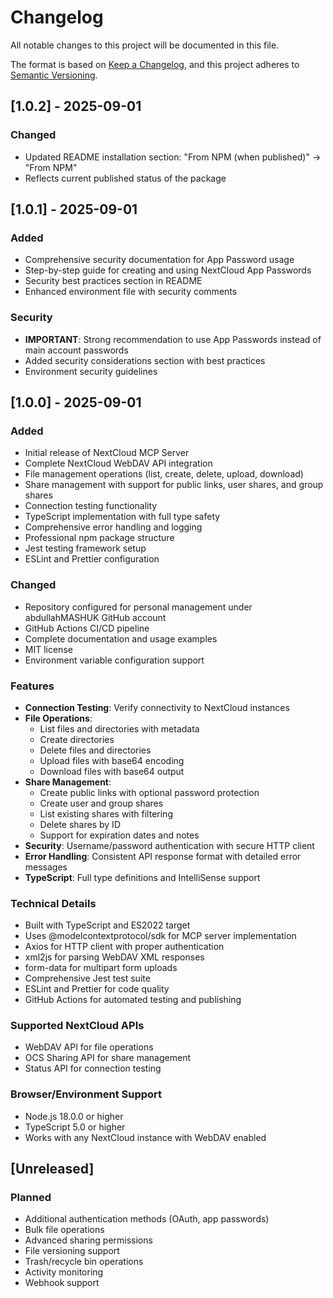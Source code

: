 # Changelog

All notable changes to this project will be documented in this file.

The format is based on [Keep a Changelog](https://keepachangelog.com/en/1.0.0/),
and this project adheres to [Semantic Versioning](https://semver.org/spec/v2.0.0.html).

## [1.0.2] - 2025-09-01

### Changed
- Updated README installation section: "From NPM (when published)" → "From NPM"
- Reflects current published status of the package

## [1.0.1] - 2025-09-01

### Added
- Comprehensive security documentation for App Password usage
- Step-by-step guide for creating and using NextCloud App Passwords
- Security best practices section in README
- Enhanced environment file with security comments

### Security
- **IMPORTANT**: Strong recommendation to use App Passwords instead of main account passwords
- Added security considerations section with best practices
- Environment security guidelines

## [1.0.0] - 2025-09-01

### Added
- Initial release of NextCloud MCP Server
- Complete NextCloud WebDAV API integration
- File management operations (list, create, delete, upload, download)
- Share management with support for public links, user shares, and group shares
- Connection testing functionality
- TypeScript implementation with full type safety
- Comprehensive error handling and logging
- Professional npm package structure
- Jest testing framework setup
- ESLint and Prettier configuration

### Changed
- Repository configured for personal management under abdullahMASHUK GitHub account
- GitHub Actions CI/CD pipeline
- Complete documentation and usage examples
- MIT license
- Environment variable configuration support

### Features
- **Connection Testing**: Verify connectivity to NextCloud instances
- **File Operations**: 
  - List files and directories with metadata
  - Create directories
  - Delete files and directories
  - Upload files with base64 encoding
  - Download files with base64 output
- **Share Management**:
  - Create public links with optional password protection
  - Create user and group shares
  - List existing shares with filtering
  - Delete shares by ID
  - Support for expiration dates and notes
- **Security**: Username/password authentication with secure HTTP client
- **Error Handling**: Consistent API response format with detailed error messages
- **TypeScript**: Full type definitions and IntelliSense support

### Technical Details
- Built with TypeScript and ES2022 target
- Uses @modelcontextprotocol/sdk for MCP server implementation
- Axios for HTTP client with proper authentication
- xml2js for parsing WebDAV XML responses
- form-data for multipart form uploads
- Comprehensive Jest test suite
- ESLint and Prettier for code quality
- GitHub Actions for automated testing and publishing

### Supported NextCloud APIs
- WebDAV API for file operations
- OCS Sharing API for share management
- Status API for connection testing

### Browser/Environment Support
- Node.js 18.0.0 or higher
- TypeScript 5.0 or higher
- Works with any NextCloud instance with WebDAV enabled

## [Unreleased]

### Planned
- Additional authentication methods (OAuth, app passwords)
- Bulk file operations
- Advanced sharing permissions
- File versioning support
- Trash/recycle bin operations
- Activity monitoring
- Webhook support
